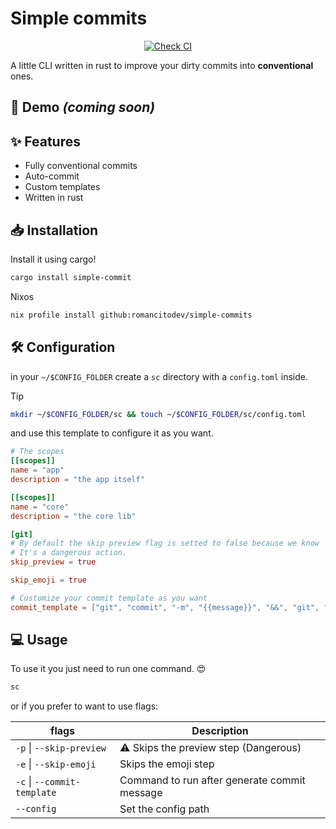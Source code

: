 # Simple commits

<div align="center">

[![Check CI](https://github.com/romancitodev/simple-commits/actions/workflows/checks.yml/badge.svg?branch=main)](https://github.com/romancitodev/simple-commits/actions/workflows/checks.yml)

</div>

A little CLI written in rust to improve your dirty commits into **conventional** ones.

## 👀 Demo _(coming soon)_

## ✨ Features

- Fully conventional commits
- Auto-commit
- Custom templates
- Written in rust

## 📥 Installation

Install it using cargo!

```bash
cargo install simple-commit
```
Nixos

```bash
nix profile install github:romancitodev/simple-commits
```

## 🛠 Configuration

in your `~/$CONFIG_FOLDER` create a `sc` directory with a `config.toml` inside.

> [!TIP]
>
> ```bash
> mkdir ~/$CONFIG_FOLDER/sc && touch ~/$CONFIG_FOLDER/sc/config.toml
> ```

and use this template to configure it as you want.

```toml
# The scopes
[[scopes]]
name = "app"
description = "the app itself"

[[scopes]]
name = "core"
description = "the core lib"

[git]
# By default the skip preview flag is setted to false because we know
# It's a dangerous action.
skip_preview = true

skip_emoji = true

# Customize your commit template as you want
commit_template = ["git", "commit", "-m", "{{message}}", "&&", "git", "push"]
```

## 💻 Usage

To use it you just need to run one command. 😍

```bash
sc
```

or if you prefer to want to use flags:

| flags                       | Description                                  |
| --------------------------- | -------------------------------------------- |
| `-p` \| `--skip-preview`    | ⚠️ Skips the preview step (Dangerous)        |
| `-e` \| `--skip-emoji`      | Skips the emoji step                         |
| `-c` \| `--commit-template` | Command to run after generate commit message |
| `--config`                  | Set the config path                          |
